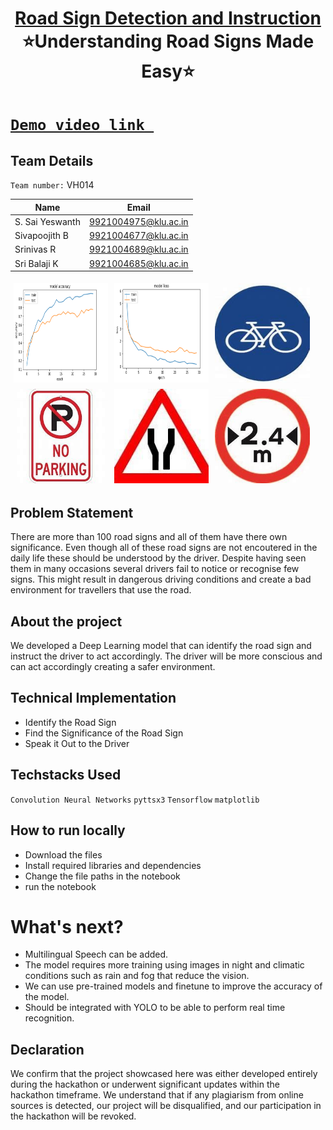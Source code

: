  <h1 align="center" style="border-bottom: none">
    <b>
        <a href="https://github.com/Sivapoojith7898/VH-014"> Road Sign Detection and Instruction </a><br>
    </b>
    ⭐️Understanding Road Signs Made Easy⭐️ <br>
</h1>

# [`Demo video link `](http://www.google.com) 

## Team Details
`Team number:`  VH014

| Name            | Email                 |
| -------------   | -------------         |
| S. Sai Yeswanth | 9921004975@klu.ac.in  |
| Sivapoojith B   | 9921004677@klu.ac.in  |
| Srinivas R      | 9921004689@klu.ac.in  |
| Sri Balaji K    | 9921004685@klu.ac.in  |

<div style="display: flex; flex-wrap: wrap;">
    <img src="https://raw.githubusercontent.com/Sivapoojith7898/VH-014/main/Images/Screenshot%202024-03-17%20090850.png" alt="Image 1" style="width: 30%; margin: 5px;">
    <img src="https://raw.githubusercontent.com/Sivapoojith7898/VH-014/main/Images/Screenshot%202024-03-17%20090909.png" alt="Image 2" style="width: 30%; margin: 5px;">
    <img src="https://raw.githubusercontent.com/Sivapoojith7898/VH-014/main/Images/09005.jpg" alt="Image 3" style="width: 30%; margin: 5px;">
    <img src="https://raw.githubusercontent.com/Sivapoojith7898/VH-014/main/Images/43006.jpg" alt="Image 3" style="width: 30%; margin: 5px;">
    <img src="https://raw.githubusercontent.com/Sivapoojith7898/VH-014/main/Images/56001.jpg" alt="Image 3" style="width: 30%; margin: 5px;">
    <img src="https://raw.githubusercontent.com/Sivapoojith7898/VH-014/main/Images/83003.jpg" alt="Image 3" style="width: 30%; margin: 5px;">
</div>

## Problem Statement
There are more than 100 road signs and all of them have there own significance. Even though all of these road signs are not encoutered in the daily life these should be understood by the driver. Despite having seen them in many occasions several drivers fail to notice or recognise few signs. This might result in dangerous driving conditions and create a bad environment for travellers that use the road.

## About the project
We developed a Deep Learning model that can identify the road sign and instruct the driver to act accordingly. The driver will be more conscious and can act accordingly creating a safer environment.

## Technical Implementation
- Identify the Road Sign
- Find the Significance of the Road Sign
- Speak it Out to the Driver
  
## Techstacks Used 
`Convolution Neural Networks` `pyttsx3` `Tensorflow` `matplotlib`
## How to run locally
+ Download the files
+ Install required libraries and dependencies
+ Change the file paths in the notebook
+ run the notebook
  
# What's next?
+ Multilingual Speech can be added.
+ The model requires more training using images in night and climatic conditions such as rain and fog that reduce the vision.
+ We can use pre-trained models and finetune to improve the accuracy of the model.
+ Should be integrated with YOLO to be able to perform real time recognition.
  
## Declaration
We confirm that the project showcased here was either developed entirely during the hackathon or underwent significant updates within the hackathon timeframe. We understand that if any plagiarism from online sources is detected, our project will be disqualified, and our participation in the hackathon will be revoked.
